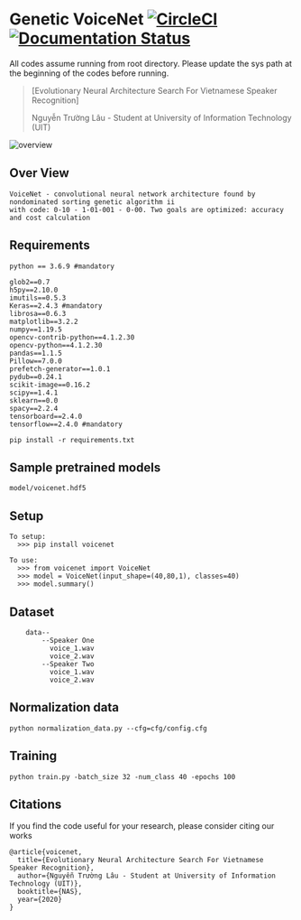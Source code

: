 # Genetic VoiceNet [![CircleCI](https://circleci.com/gh/faustomorales/keras-ocr.svg?style=shield)](https://github.com/nguyentruonglau) [![Documentation Status](https://readthedocs.org/projects/keras-ocr/badge/?version=latest)](https://github.com/nguyentruonglau)

All codes assume running from root directory. Please update the sys path at the beginning of the codes before running.
> [Evolutionary Neural Architecture Search For Vietnamese Speaker Recognition]
>
> Nguyễn Trường Lâu - Student at University of Information Technology (UIT)
>

![overview](https://github.com/nguyentruonglau/VoiceNet/blob/main/img/cnn_architecture.png "Model Architecture")

## Over View
``` 
VoiceNet - convolutional neural network architecture found by nondominated sorting genetic algorithm ii 
with code: 0-10 - 1-01-001 - 0-00. Two goals are optimized: accuracy and cost calculation
```

## Requirements
```
python == 3.6.9 #mandatory

glob2==0.7
h5py==2.10.0
imutils==0.5.3
Keras==2.4.3 #mandatory
librosa==0.6.3
matplotlib==3.2.2
numpy==1.19.5
opencv-contrib-python==4.1.2.30
opencv-python==4.1.2.30
pandas==1.1.5
Pillow==7.0.0
prefetch-generator==1.0.1
pydub==0.24.1
scikit-image==0.16.2
scipy==1.4.1
sklearn==0.0
spacy==2.2.4
tensorboard==2.4.0
tensorflow==2.4.0 #mandatory

pip install -r requirements.txt
```

## Sample pretrained models
``` 
model/voicenet.hdf5
```
## Setup
``` 
To setup:
  >>> pip install voicenet

To use:
  >>> from voicenet import VoiceNet
  >>> model = VoiceNet(input_shape=(40,80,1), classes=40)
  >>> model.summary()
```


## Dataset
``` 
    data--
        --Speaker One
          voice_1.wav
          voice_2.wav
        --Speaker Two
          voice_1.wav
          voice_2.wav
```

## Normalization data
``` 
python normalization_data.py --cfg=cfg/config.cfg
```

## Training
``` 
python train.py -batch_size 32 -num_class 40 -epochs 100
```

## Citations
If you find the code useful for your research, please consider citing our works
``` 
@article{voicenet,
  title={Evolutionary Neural Architecture Search For Vietnamese Speaker Recognition},
  author={Nguyễn Trường Lâu - Student at University of Information Technology (UIT)},
  booktitle={NAS},
  year={2020}
}
```
